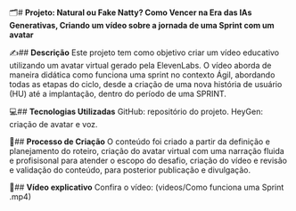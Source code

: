 🗂️# **Projeto: Natural ou Fake Natty? Como Vencer na Era das IAs Generativas, Criando um vídeo sobre a jornada de uma Sprint com um avatar**

✍## **Descrição**
Este projeto tem como objetivo criar um vídeo educativo utilizando um avatar virtual gerado pela ElevenLabs. O vídeo aborda de maneira didática como funciona uma sprint no contexto Ágil, abordando todas as etapas do ciclo, desde a criação de uma nova história de usuário (HU) até a implantação, dentro do período de uma SPRINT.

💻## **Tecnologias Utilizadas**
GitHub: repositório do projeto.
HeyGen: criação de avatar e voz.

🧠## **Processo de Criação**
O conteúdo foi criado a partir da definição e planejamento do roteiro, criação do avatar virtual com uma narração fluida e profisisonal para atender o escopo do desafio, criação do vídeo e revisão e validação do conteúdo, para posterior publicação e divulgação.

🎥## **Vídeo explicativo**
Confira o vídeo:
(videos/Como funciona uma Sprint .mp4)



